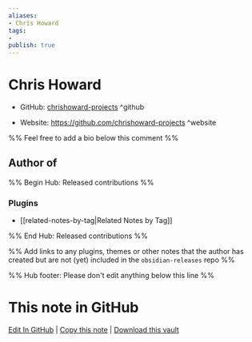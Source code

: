 ```yaml
---
aliases:
- Chris Howard
tags:
- 
publish: true
---
```


# Chris Howard

- GitHub: [chrishoward-projects](https://github.com/chrishoward-projects/) ^github
<!-- - Discord: `@` ^discord-->
- Website: <https://github.com/chrishoward-projects> ^website
<!-- - [[Publish sites|Publish site]]: <https://> ^publish-->

%% Feel free to add a bio below this comment %%


## Author of

%% Begin Hub: Released contributions %%
### Plugins
- [[related-notes-by-tag|Related Notes by Tag]]

%% End Hub: Released contributions %%

%% Add links to any plugins, themes or other notes that the author has created but are not (yet) included in the `obsidian-releases` repo %%

<!--
### Unlisted plugins
-->

<!--
### Others
-->

<!--
## Sponsor this author
-->

<!-- - [[GitHub sponsors]]: [Sponsor @chrishoward-projects on GitHub Sponsors](https://github.com/sponsors/chrishoward-projects) ^github-sponsor-->
<!-- - [[Buy me a coffee]]: <https://> ^buy-me-a-coffee-->
<!-- - [[PayPal]]: <https://> ^paypal-->
<!-- - [[Patreon]]: <https://> ^patreon-->

<!--
## Follow this author
-->

<!-- - [[YouTube Channels|On YouTube]]: <https://> ^youtube-->
<!-- - Twitter: <https://> ^twitter-->
<!-- - ... -->

%% Hub footer: Please don't edit anything below this line %%

# This note in GitHub

<span class="git-footer">[Edit In GitHub](https://github.dev/obsidian-community/obsidian-hub/blob/main/01%20-%20Community/People/chrishoward-projects.md "git-hub-edit-note") | [Copy this note](https://raw.githubusercontent.com/obsidian-community/obsidian-hub/main/01%20-%20Community/People/chrishoward-projects.md "git-hub-copy-note") | [Download this vault](https://github.com/obsidian-community/obsidian-hub/archive/refs/heads/main.zip "git-hub-download-vault") </span>
